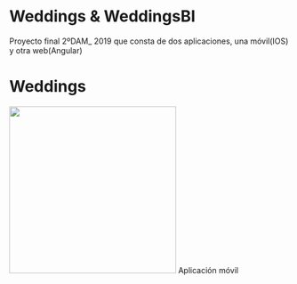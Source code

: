 # Weddings & WeddingsBI
Proyecto final 2ºDAM_ 2019 que consta de dos aplicaciones, una móvil(IOS) y otra web(Angular)

# Weddings  
<img src="https://github.com/joseantonioruizmostazo/Proyecto_Final/img/logo.png" width="300px">
Aplicación móvil
